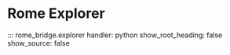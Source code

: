 # Rome Explorer 
::: rome_bridge.explorer 
    handler: python
    show_root_heading: false
    show_source: false